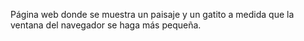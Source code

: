 Página web donde se muestra un paisaje y un gatito a medida que la ventana del navegador se haga más pequeña.